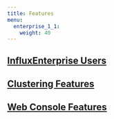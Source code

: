 ```yaml
---
title: Features
menu:
  enterprise_1_1:
    weight: 40
---
```


## [InfluxEnterprise Users](/enterprise/v1.1/features/users/)
## [Clustering Features](/enterprise/v1.1/features/clustering-features/)
## [Web Console Features](/enterprise/v1.1/features/web-console-features/)
